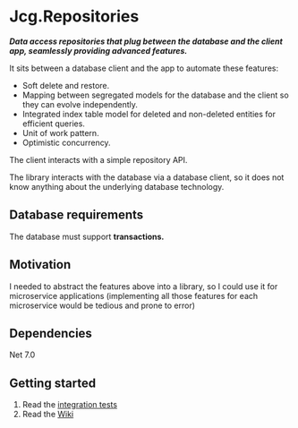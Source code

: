 # Jcg.Repositories

***Data access repositories that plug between the database and the client app, seamlessly providing advanced features.***

It sits between a database client and the app to automate these features:
- Soft delete and restore.
- Mapping between segregated models for the database and the client so they can evolve independently.
- Integrated index table model for deleted and non-deleted entities for efficient queries.
- Unit of work pattern.
- Optimistic concurrency.

The client interacts with a simple repository API.

The library interacts with the database via a database client, so it does not know anything about the underlying database technology.

## Database requirements
The database must support **transactions.**
## Motivation
I needed to abstract the features above into a library, so I could use it for microservice applications (implementing all those features for each microservice would be tedious and prone to error)

## Dependencies
Net 7.0

## Getting started
1. Read the [integration tests](https://github.com/jcachayG93/Jcg.DataAccessRepositories/tree/main/testing/Integration)
2. Read the [Wiki](https://github.com/jcachayG93/Jcg.DataAccessRepositories/wiki)

